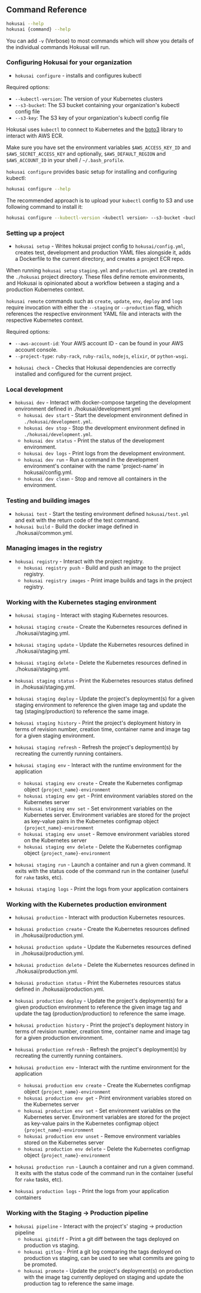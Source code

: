 ## Command Reference

```bash
hokusai --help
hokusai {command} --help
```

You can add `-v` (Verbose) to most commands which will show you details of the individual commands Hokusai will run.

### Configuring Hokusai for your organization

* `hokusai configure` - installs and configures kubectl

Required options:
  - `--kubectl-version`:  The version of your Kubernetes clusters
  - `--s3-bucket`: The S3 bucket containing your organization's kubectl config file
  - `--s3-key`: The S3 key of your organization's kubectl config file

Hokusai uses `kubectl` to connect to Kubernetes and the [boto3](https://github.com/boto/boto3) library to interact with AWS ECR.

Make sure you have set the environment variables `$AWS_ACCESS_KEY_ID` and `$AWS_SECRET_ACCESS_KEY` and optionally, `$AWS_DEFAULT_REGION` and `$AWS_ACCOUNT_ID` in your shell / `~/.bash_profile`.

`hokusai configure` provides basic setup for installing and configuring kubectl:

```bash
hokusai configure --help
```

The recommended approach is to upload your `kubectl` config to S3 and use following command to install it:

```bash
hokusai configure --kubectl-version <kubectl version> --s3-bucket <bucket name> --s3-key <file key>
```

### Setting up a project

* `hokusai setup` - Writes hokusai project config to `hokusai/config.yml`, creates test, development and production YAML files alongside it, adds a Dockerfile to the current directory, and creates a project ECR repo.

When running `hokusai setup` `staging.yml` and `production.yml` are created in the `./hokusai` project directory. These files define remote environments, and Hokusai is opinionated about a workflow between a staging and a production Kubernetes context.

`hokusai remote` commands such as `create`, `update`, `env`, `deploy` and `logs` require invocation with either the `--staging` or `--production` flag, which references the respective environment YAML file and interacts with the respective Kubernetes context.

Required options:
  - `--aws-account-id`: Your AWS account ID - can be found in your AWS account console.
  - `--project-type`: `ruby-rack`, `ruby-rails`, `nodejs`, `elixir`, or `python-wsgi`.

* `hokusai check` - Checks that Hokusai dependencies are correctly installed and configured for the current project.


### Local development

* `hokusai dev` - Interact with docker-compose targeting the development environment defined in ./hokusai/development.yml
  - `hokusai dev start` - Start the development environment defined in `./hokusai/development.yml`.
  - `hokusai dev stop` - Stop the development environment defined in `./hokusai/development.yml`.
  - `hokusai dev status` - Print the status of the development environment.
  - `hokusai dev logs` - Print logs from the development environment.
  - `hokusai dev run` - Run a command in the development environment's container with the name 'project-name' in hokusai/config.yml.
  - `hokusai dev clean` - Stop and remove all containers in the environment.


### Testing and building images

* `hokusai test` - Start the testing environment defined `hokusai/test.yml` and exit with the return code of the test command.
* `hokusai build` - Build the docker image defined in ./hokusai/common.yml. 


### Managing images in the registry

* `hokusai registry` - Interact with the project registry.
  - `hokusai registry push` - Build and push an image to the project registry.
  - `hokusai registry images` - Print image builds and tags in the project registry.


### Working with the Kubernetes staging environment

* `hokusai staging` - Interact with staging Kubernetes resources.

* `hokusai staging create` - Create the Kubernetes resources defined in ./hokusai/staging.yml.
* `hokusai staging update` - Update the Kubernetes resources defined in ./hokusai/staging.yml.
* `hokusai staging delete` - Delete the Kubernetes resources defined in ./hokusai/staging.yml.
* `hokusai staging status` - Print the Kubernetes resources status defined in ./hokusai/staging.yml.

* `hokusai staging deploy` - Update the project's deployment(s) for a given staging environment to reference the given image tag and update the tag (staging/production) to reference the same image.
* `hokusai staging history` - Print the project's deployment history in terms of revision number, creation time, container name and image tag for a given staging environment.
* `hokusai staging refresh` - Refresh the project's deployment(s) by recreating the currently running containers. 

* `hokusai staging env` - Interact with the runtime environment for the application
  - `hokusai staging env create` - Create the Kubernetes configmap object `{project_name}-environment`
  - `hokusai staging env get` - Print environment variables stored on the Kubernetes server
  - `hokusai staging env set` - Set environment variables on the Kubernetes server. Environment variables are stored for the project as key-value pairs in the Kubernetes configmap object `{project_name}-environment`
  - `hokusai staging env unset` - Remove environment variables stored on the Kubernetes server
  - `hokusai staging env delete` - Delete the Kubernetes configmap object `{project_name}-environment`

* `hokusai staging run` - Launch a container and run a given command. It exits with the status code of the command run in the container (useful for `rake` tasks, etc).
* `hokusai staging logs` - Print the logs from your application containers


### Working with the Kubernetes production environment

* `hokusai production` - Interact with production Kubernetes resources.

* `hokusai production create` - Create the Kubernetes resources defined in ./hokusai/production.yml.
* `hokusai production update` - Update the Kubernetes resources defined in ./hokusai/production.yml.
* `hokusai production delete` - Delete the Kubernetes resources defined in ./hokusai/production.yml.
* `hokusai production status` - Print the Kubernetes resources status defined in ./hokusai/production.yml.

* `hokusai production deploy` - Update the project's deployment(s) for a given production environment to reference the given image tag and update the tag (production/production) to reference the same image.
* `hokusai production history` - Print the project's deployment history in terms of revision number, creation time, container name and image tag for a given production environment.
* `hokusai production refresh` - Refresh the project's deployment(s) by recreating the currently running containers. 

* `hokusai production env` - Interact with the runtime environment for the application
  - `hokusai production env create` - Create the Kubernetes configmap object `{project_name}-environment`
  - `hokusai production env get` - Print environment variables stored on the Kubernetes server
  - `hokusai production env set` - Set environment variables on the Kubernetes server. Environment variables are stored for the project as key-value pairs in the Kubernetes configmap object `{project_name}-environment`
  - `hokusai production env unset` - Remove environment variables stored on the Kubernetes server
  - `hokusai production env delete` - Delete the Kubernetes configmap object `{project_name}-environment`

* `hokusai production run` - Launch a container and run a given command. It exits with the status code of the command run in the container (useful for `rake` tasks, etc).
* `hokusai production logs` - Print the logs from your application containers


### Working with the Staging -> Production pipeline

* `hokusai pipeline` - Interact with the project's' staging -> production pipeline
  - `hokusai gitdiff` - Print a git diff between the tags deployed on production vs staging.
  - `hokusai gitlog`  - Print a git log comparing the tags deployed on production vs staging, can be used to see what commits are going to be promoted.
  - `hokusai promote` - Update the project's deployment(s) on production with the image tag currently deployed on staging and update the production tag to reference the same image.
